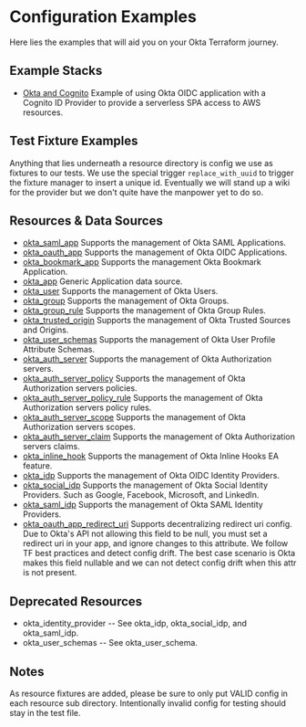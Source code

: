 # Configuration Examples

Here lies the examples that will aid you on your Okta Terraform journey.

## Example Stacks

* [Okta and Cognito](./oidc-cognito-stack.tf) Example of using Okta OIDC application with a Cognito ID Provider to provide a serverless SPA access to AWS resources.

## Test Fixture Examples

Anything that lies underneath a resource directory is config we use as fixtures to our tests. We use the special trigger `replace_with_uuid` to trigger the fixture manager to insert a unique id. Eventually we will stand up a wiki for the provider but we don't quite have the manpower yet to do so.

## Resources & Data Sources

* [okta_saml_app](./okta_saml_app) Supports the management of Okta SAML Applications.
* [okta_oauth_app](./okta_oauth_app) Supports the management of Okta OIDC Applications.
* [okta_bookmark_app](./okta_bookmark_app) Supports the management Okta Bookmark Application.
* [okta_app](./okta_app) Generic Application data source.
* [okta_user](./okta_user) Supports the management of Okta Users.
* [okta_group](./okta_group) Supports the management of Okta Groups.
* [okta_group_rule](./okta_group_rule) Supports the management of Okta Group Rules.
* [okta_trusted_origin](./okta_trusted_origin) Supports the management of Okta Trusted Sources and Origins.
* [okta_user_schemas](./okta_user_schemas) Supports the management of Okta User Profile Attribute Schemas.
* [okta_auth_server](./okta_auth_server) Supports the management of Okta Authorization servers.
* [okta_auth_server_policy](./okta_auth_server_policy) Supports the management of Okta Authorization servers policies.
* [okta_auth_server_policy_rule](./okta_auth_server_policy_rule) Supports the management of Okta Authorization servers policy rules.
* [okta_auth_server_scope](./okta_auth_server_scope) Supports the management of Okta Authorization servers scopes.
* [okta_auth_server_claim](./okta_auth_server_claim) Supports the management of Okta Authorization servers claims.
* [okta_inline_hook](./okta_inline_hook) Supports the management of Okta Inline Hooks EA feature.
* [okta_idp](./okta_idp) Supports the management of Okta OIDC Identity Providers.
* [okta_social_idp](./okta_social_idp) Supports the management of Okta Social Identity Providers. Such as Google, Facebook, Microsoft, and LinkedIn.
* [okta_saml_idp](./okta_idp) Supports the management of Okta SAML Identity Providers.
* [okta_oauth_app_redirect_uri](./okta_oauth_app_redirect_uri) Supports decentralizing redirect uri config. Due to Okta's API not allowing this field to be null, you must set a redirect uri in your app, and ignore changes to this attribute. We follow TF best practices and detect config drift. The best case scenario is Okta makes this field nullable and we can not detect config drift when this attr is not present.

## Deprecated Resources

* okta_identity_provider -- See okta_idp, okta_social_idp, and okta_saml_idp.
* okta_user_schemas -- See okta_user_schema.

## Notes

As resource fixtures are added, please be sure to only put VALID config in each resource sub directory. Intentionally invalid config for testing should stay in the test file.
